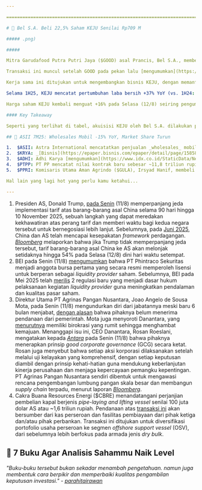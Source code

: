 ```yaml
---

==================================================================================================================================================================================================================================

# 🧀 Bel S.A. Beli 22,5% Saham KEJU Senilai Rp709 M

##### .png)

##### 

Mitra Garudafood Putra Putri Jaya ($GOOD) asal Prancis, Bel S.A., membeli ~1,3 miliar saham Mulia Boga Raya ($KEJU) dengan harga rata-rata 560 rupiah per lembar pada 8 Agustus 2025, lebih rendah -12,5% dibanding harga saham KEJU pada penutupan bursa hari yang sama di 640 rupiah per lembar. Setelah [transaksi](https://www.idx.co.id/StaticData/NewsAndAnnouncement/ANNOUNCEMENTSTOCK/From_EREP/202508/1d74a4c743_f0972883de.pdf) senilai ~709 miliar rupiah ini, kepemilikan Bel S.A. di KEJU naik dari tidak ada menjadi 22,5%.

Transaksi ini muncul setelah GOOD pada pekan lalu [mengumumkan](https://snips.stockbit.com/snips-terbaru/-dewa-1h25-earnings-call-prospek-peningkatan-kinerja-operasional-di-2h25#:~:text=%24KEJU%3A%20Garudafood%20Putra,dijalankan%20oleh%20KEJU.) telah mencapai kesepakatan _framework_ untuk bekerja sama dengan Bel S.A. guna bersama-sama menjadi pengendali di KEJU. GOOD juga menjelaskan bahwa Bel S.A. akan memperoleh hak pengelolaan untuk menentukan kebijakan keuangan dan operasional KEJU. Sebelum kerja sama ini, GOOD menggenggam porsi kepemilikan sebesar 66,07% di KEJU per akhir Juli 2025.

Kerja sama ini ditujukan untuk mengembangkan bisnis KEJU, dengan memanfaatkan keahlian Bel S.A. di kategori keju dan camilan berbahan dasar keju. Bel S.A. sendiri merupakan salah satu produsen keju ternama di dunia, di mana perusahaan tersebut telah berdiri selama lebih dari 150 tahun serta [saat ini](https://www.groupe-bel.com/en/group/bel-at-a-glance/) menaungi sejumlah merek global seperti The Laughing Cow dan Kiri.

Selama 1H25, KEJU mencatat pertumbuhan laba bersih +37% YoY (vs. 1H24: +85% YoY) dan pendapatan +12% YoY (vs. 1H24: +28% YoY).

Harga saham KEJU kembali menguat +16% pada Selasa (12/8) seiring pengumuman nilai transaksi hari ini, setelah sempat terkoreksi pada Jumat (7/8) ketika kesepakatan _framework_ kerja sama GOOD dan Bel S.A. diumumkan.

#### Key Takeaway

Seperti yang terlihat di tabel, akuisisi KEJU oleh Bel S.A. dilakukan pada valuasi yang secara umum tergolong premium jika dibandingkan _peers_, meski diskon terhadap valuasi KEJU saat ini. Profitabilitas (ROE) yang lebih tinggi dan pertumbuhan kinerja yang lebih baik berpotensi menjadi justifikasi valuasi premium tersebut. Selain itu, sinergi yang dapat dihasilkan - mengingat keahlian Bel S.A. pada bisnis terkait - merupakan potensi _upside_ lain yang dilihat oleh Bel S.A., sehingga perusahaan tersebut melihat _value_ yang menarik dari transaksi ini.

## 🚗 ASII 7M25: Wholesales Mobil -15% YoY, Market Share Turun

1.  $ASII: Astra International mencatatkan penjualan _wholesales_ mobil sebanyak 31.772 unit pada Juli 2025 (\-27% YoY, +8% MoM). Hasil ini membuat _wholesales_ ASII selama 7M25 menjadi 233.405 unit (\-15% YoY), dengan _market share_ turun ke level 53,6% (vs. 7M24: 56,9%).
2.  $KRYA: _[Bisnis](https://epaper.bisnis.com/epaper/detail/page/158589/)_ melaporkan bahwa Bangun Karya Perkasa Jaya berencana menggelar _rights issue_ dengan target perolehan dana sekitar 200-300 miliar rupiah. Direktur Utama KRYA sekaligus CEO ECGO, William Teng, mengatakan kepada _Bisnis_ bahwa aksi korporasi ini ditujukan untuk mendukung ekspansi ECGO pada 2026, di mana perusahaan menargetkan penjualan gabungan sebanyak 55.000 unit motor listrik. KRYA sendiri pada awal pekan ini [mengumumkan](https://snips.stockbit.com/snips-terbaru/-giias-lesu-penjualan-mobil-juli-2025-lemah#:~:text=%24KRYA%3A%20Bangun%20Karya,tahun%20ke%20depan.) rencana penyertaan modal di produsen ECGO, PT Green City Traffic, senilai ~10,4 miliar rupiah, sehingga kepemilikan KRYA di perusahaan tersebut akan mencapai 51%.
3.  $ADHI: Adhi Karya [mengumumkan](https://www.idx.co.id/StaticData/NewsAndAnnouncement/ANNOUNCEMENTSTOCK/From_EREP/202508/9beb7c509b_45da2bd852.pdf) telah menerima surat penetapan pemenang (_letter of award_) untuk kontrak pekerjaan _front-end engineering design_ (FEED) pada proyek LNG bernilai [20 miliar dolar AS](https://www.reuters.com/business/energy/inpex-awards-more-contracts-engineering-design-indonesias-abadi-lng-project-2025-08-06/) milik Inpex di Blok Masela. Proyek ini akan dikerjakan ADHI melalui kerja sama _joint operation_ bersama KBR dan Samsung E&A. ADHI tidak merinci nilai kontrak dari proyek ini.
4.  $PTPP: PT PP mencatat nilai kontrak baru sebesar ~11,8 triliun rupiah selama 7M25 (\-10% YoY), setara 41,4% target 2025 di level 28,5 triliun rupiah. Nilai kontrak baru tersebut didominasi oleh proyek dari swasta sebanyak 42%, diikuti oleh BUMN (39%) dan pemerintah (19%).
5.  $PPRI: Komisaris Utama Aman Agrindo ($GULA), Irsyad Hanif, membeli 50 juta saham Paperocks Indonesia dengan harga rata-rata 211 rupiah per lembar pada 8 Agustus 2025. Total nilai transaksi mencapai ~10,6 miliar rupiah. Setelah [transaksi ini](https://www.idx.co.id/StaticData/NewsAndAnnouncement/ANNOUNCEMENTSTOCK/From_EREP/202508/4292046655_64d28948b0.pdf), porsi kepemilikan langsung Irsyad Hanif di PPRI naik dari 15,61% menjadi 17,94%. [Sebelumnya](https://snips.stockbit.com/snips-terbaru/evaluasi-indeks-msci-indonesia-agustus-2025#:~:text=%24PPRI%3A%20Komisaris,untuk%20persiapan%20pensiun.), Irsyad Hanif telah membeli 140 juta saham PPRI dengan harga rata-rata 50 rupiah per lembar pada 7 Agustus 2025.

Hal lain yang lagi hot yang perlu kamu ketahui...

---
```


1.  Presiden AS, Donald Trump, [pada Senin](https://www.whitehouse.gov/presidential-actions/2025/08/further-modifying-reciprocal-tariff-rates-to-reflect-ongoing-discussions-with-the-peoples-republic-of-china/) (11/8) memperpanjang jeda implementasi tarif atas barang-barang asal China selama 90 hari hingga 10 November 2025, sebuah langkah yang dapat meredakan kekhawatiran atas perang tarif dan memberi waktu bagi kedua negara tersebut untuk bernegosiasi lebih lanjut. Sebelumnya, pada [Juni 2025](https://snips.stockbit.com/snips-terbaru/-aschina-semakin-dekat-pada-kesepakatan-dagang-final), China dan AS telah mencapai kesepakatan _framework_ perdagangan. _[Bloomberg](https://www.bloomberg.com/news/articles/2025-08-11/trump-extends-china-tariff-truce-for-90-days-cnbc-says-me7g9pop?srnd=homepage-asia)_ melaporkan bahwa jika Trump tidak memperpanjang jeda tersebut, tarif barang-barang asal China ke AS akan melonjak setidaknya hingga 54% pada Selasa (12/8) dini hari waktu setempat.
2.  BEI pada Senin (11/8) [mengumumkan](<https://www.idx.co.id/id/berita/siaran-pers/2426#:~:text=PT%20Phintraco%20Sekuritas%20merupakan%20Anggota%20Bursa%20(AB)%20pertama%20yang%20secara%20resmi%20memperoleh%20lisensi%20untuk%20berperan%20sebagai%20Liquidity%20Provider%20Saham.>) bahwa PT Phintraco Sekuritas menjadi anggota bursa pertama yang secara resmi memperoleh lisensi untuk berperan sebagai _liquidity provider_ saham. Sebelumnya, BEI pada Mei 2025 telah [merilis](https://www.idx.co.id/id/berita/siaran-pers/2374) 2 regulasi baru yang menjadi dasar hukum pelaksanaan kegiatan _liquidity provider_ guna meningkatkan pendalaman dan kualitas pasar saham.
3.  Direktur Utama PT Agrinas Pangan Nusantara, Joao Angelo de Sousa Mota, pada Senin (11/8) mengundurkan diri dari jabatannya meski baru 6 bulan menjabat, [dengan alasan](https://www.bloomberg.com/news/articles/2025-08-12/prabowo-s-food-estate-chief-quits-citing-zero-budget) bahwa pihaknya belum menerima pendanaan dari pemerintah. Mota juga menyoroti Danantara, yang [menurutnya](https://www.kompas.id/artikel/dirut-pt-agrinas-mundur-soroti-minimnya-dukungan-dan-birokrasi-bpi-danantara) memiliki birokrasi yang rumit sehingga menghambat kemajuan. Menanggapi isu ini, CEO Danantara, Rosan Roeslani, mengatakan kepada _[Antara](https://www.antaranews.com/berita/5030581/danantara-pastikan-operasional-agrinas-tetap-berjalan-normal#google_vignette)_ pada Senin (11/8) bahwa pihaknya menerapkan prinsip _good corporate governance_ (GCG) secara ketat. Rosan juga menyebut bahwa setiap aksi korporasi dilaksanakan setelah melalui uji kelayakan yang komprehensif, dengan setiap keputusan diambil dengan prinsip kehati-hatian guna mendukung keberlanjutan kinerja perusahaan dan menjaga kepercayaan pemangku kepentingan. PT Agrinas Pangan Nusantara sendiri dibentuk untuk mengawasi rencana pengembangan lumbung pangan skala besar dan membangun _supply chain_ terpadu, menurut laporan _[Bloomberg](https://www.bloomberg.com/news/articles/2025-08-12/prabowo-s-food-estate-chief-quits-citing-zero-budget)_.
4.  Cakra Buana Resources Energi ($CBRE) menandatangani perjanjian pembelian kapal berjenis _pipe-laying and lifting vessel_ senilai 100 juta dolar AS atau ~1,6 triliun rupiah. Pendanaan atas [transaksi ini](https://www.idx.co.id/StaticData/NewsAndAnnouncement/ANNOUNCEMENTSTOCK/From_EREP/202508/dfe6a3fa26_3955be9787.pdf) akan bersumber dari kas perseroan dan fasilitas pembiayaan dari pihak ketiga dan/atau pihak perbankan. Transaksi ini ditujukan untuk diversifikasi portofolio usaha perseroan ke segmen _offshore support vessel_ (OSV), dari sebelumnya lebih berfokus pada armada jenis _dry bulk_.

## 📖 7 Buku Agar Analisis Sahammu Naik Level

###### _"Buku-buku tersebut bukan sekadar menambah pengetahuan. namun juga membentuk cara berpikir dan memperbaiki kualitas pengambilan keputusan investasi." -_ _[parahitairawan](https://stockbit.com/parahitairawan)_

#####
